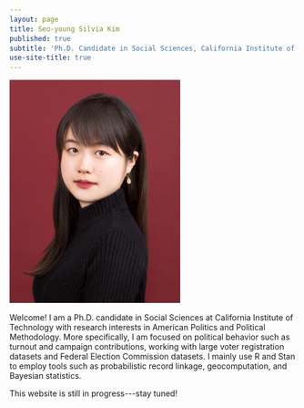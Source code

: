 ```yaml
---
layout: page
title: Seo-young Silvia Kim
published: true
subtitle: 'Ph.D. Candidate in Social Sciences, California Institute of Technology'
use-site-title: true
---
```


<div class="img">
  <img width="300" style = "margin: 0;" src="./img/profile-19Dec01-cropped.jpg" id = "profile">
</div>

Welcome! I am a Ph.D. candidate in Social Sciences at California Institute of Technology with research interests in American Politics and Political Methodology. More specifically, I am focused on political behavior such as turnout and campaign contributions, working with large voter registration datasets and Federal Election Commission datasets. I mainly use R and Stan to employ tools such as probabilistic record linkage, geocomputation, and Bayesian statistics.

This website is still in progress---stay tuned!
